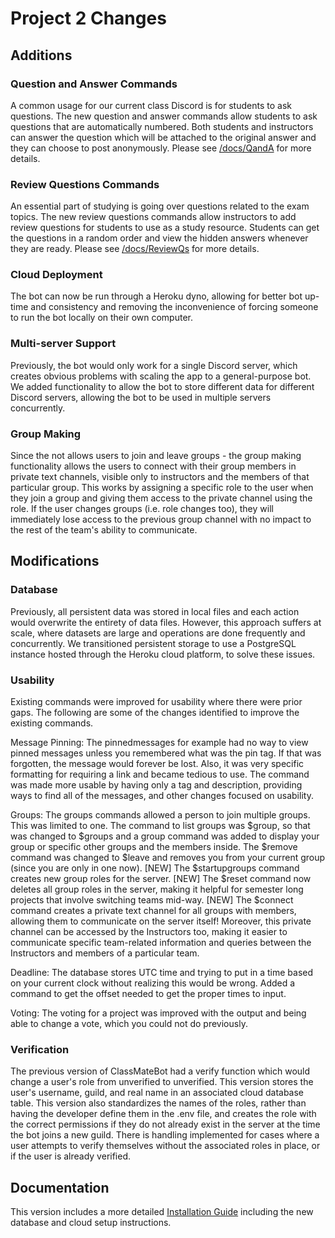 # Project 2 Changes
## Additions
### Question and Answer Commands
A common usage for our current class Discord is for students to ask questions. The new question and answer commands allow students to ask questions that are automatically numbered. Both students and instructors can answer the question which will be attached to the original answer and they can choose to post anonymously. Please see [/docs/QandA](https://github.com/SE21-Team2/ClassMateBot/blob/main/docs/QandA) for more details.

### Review Questions Commands
An essential part of studying is going over questions related to the exam topics. The new review questions commands allow instructors to add review questions for students to use as a study resource. Students can get the questions in a random order and view the hidden answers whenever they are ready. Please see [/docs/ReviewQs](https://github.com/SE21-Team2/ClassMateBot/blob/main/docs/ReviewQs) for more details.

### Cloud Deployment
The bot can now be run through a Heroku dyno, allowing for better bot up-time and consistency and removing the inconvenience of forcing someone to run the bot locally on their own computer.

### Multi-server Support
Previously, the bot would only work for a single Discord server, which creates obvious problems with scaling the app to a general-purpose bot. We added functionality to allow the bot to store different data for different Discord servers, allowing the bot to be used in multiple servers concurrently.

### Group Making
Since the not allows users to join and leave groups - the group making functionality allows the users to connect with their group members in private text channels, visible only to instructors and the members of that particular group. This works by assigning a specific role to the user when they join a group and giving them access to the private channel using the role. If the user changes groups (i.e. role changes too), they will immediately lose access to the previous group channel with no impact to the rest of the team's ability to communicate.

## Modifications

### Database
Previously, all persistent data was stored in local files and each action would overwrite the entirety of data files. However, this approach suffers at scale, where datasets are large and operations are done frequently and concurrently. We transitioned persistent storage to use a PostgreSQL instance hosted through the Heroku cloud platform, to solve these issues.

### Usability
Existing commands were improved for usability where there were prior gaps. The following are some of the changes identified to improve the existing commands.

Message Pinning: The pinnedmessages for example had no way to view pinned messages unless you remembered what was the pin tag. If that was forgotten, the message would forever be lost. Also, it was very specific formatting for requiring a link and became tedious to use. The command was made more usable by having only a tag and description, providing ways to find all of the messages, and other changes focused on usability.

Groups: The groups commands allowed a person to join multiple groups. This was limited to one. The command to list groups was $group, so that was changed to $groups and a group command was added to display your group or specific other groups and the members inside. The $remove command was changed to $leave and removes you from your current group (since you are only in one now). [NEW] The $startupgroups command creates new group roles for the server. [NEW] The $reset command now deletes all group roles in the server, making it helpful for semester long projects that involve switching teams mid-way. [NEW] The $connect command creates a private text channel for all groups with members, allowing them to communicate on the server itself! Moreover, this private channel can be accessed by the Instructors too, making it easier to communicate specific team-related information and queries between the Instructors and members of a particular team.

Deadline: The database stores UTC time and trying to put in a time based on your current clock without realizing this would be wrong. Added a command to get the offset needed to get the proper times to input.

Voting: The voting for a project was improved with the output and being able to change a vote, which you could not do previously.

### Verification
The previous version of ClassMateBot had a verify function which would change a user's role from unverified to unverified. This version stores the user's username, guild, and real name in an associated cloud database table. This version also standardizes the names of the roles, rather than having the developer define them in the .env file, and creates the role with the correct permissions if they do not already exist in the server at the time the bot joins a new guild. There is handling implemented for cases where a user attempts to verify themselves without the associated roles in place, or if the user is already verified.

## Documentation
This version includes a more detailed [Installation Guide](https://github.com/SE21-Team2/ClassMateBot/blob/main/docs/installation.md) including the new database and cloud setup instructions.
